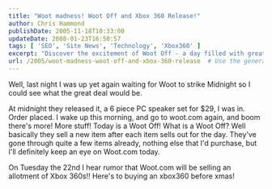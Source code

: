 ```yaml
---
title: "Woot madness! Woot Off and Xbox 360 Release!"
author: Chris Hammond
publishDate: 2005-11-18T10:33:00
updateDate: 2008-01-23T16:50:57
tags: [ 'SEO', 'Site News', 'Technology', 'Xbox360' ]
excerpt: "Discover the excitement of Woot Off - a day filled with great deals on various items, including a chance to snag an Xbox 360, all on Woot's special event day!"
url: /2005/woot-madness-woot-off-and-xbox-360-release  # Use the generated URL with year
---
```

<P>Well, last night I was up yet again waiting for Woot to strike Midnight so I could see what the great deal would be.</P> <P>At midnight they released it, a 6 piece PC speaker set for $29, I was in. Order placed. I wake up this morning, and go to woot.com again, and boom there's more! More stuff! Today is a Woot Off! What is a Woot Off? Well basically they sell a new item after each item sells out for the day. They've gone through quite a few items already, nothing else that I'd purchase, but I'll definitely keep an eye on Woot.com today.</P> <P>On Tuesday the 22nd I hear rumor that Woot.com will be selling an allotment of Xbox 360s!! Here's to buying an xbox360 before xmas!</P> <P>&nbsp;</P>

